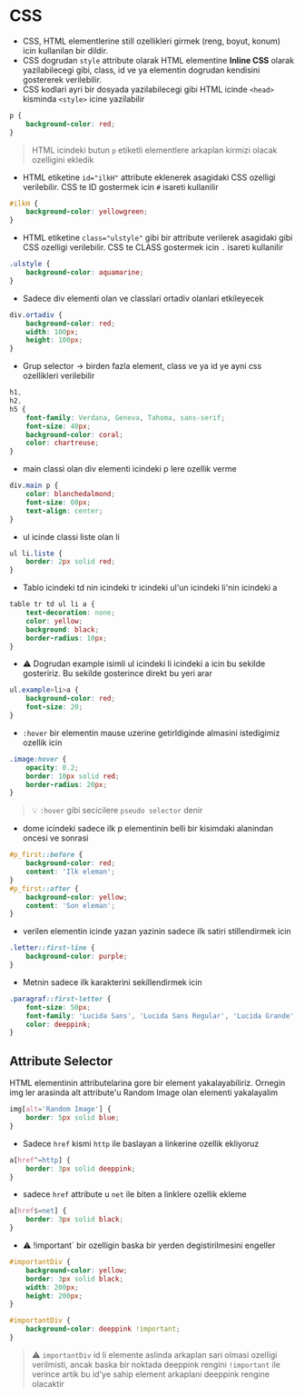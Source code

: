 # CSS

- CSS, HTML elementlerine still ozellikleri girmek (reng, boyut, konum) icin kullanilan bir dildir.
- CSS dogrudan `style` attribute olarak HTML elementine **Inline CSS** olarak yazilabilecegi gibi, class, id ve ya elementin dogrudan kendisini gostererek verilebilir.
- CSS kodlari ayri bir dosyada yazilabilecegi gibi HTML icinde `<head>` kisminda `<style>` icine yazilabilir

```CSS
p {
    background-color: red;
}
```

> HTML icindeki butun `p` etiketli elementlere arkaplan kirmizi olacak ozelligini ekledik

- HTML etiketine `id="ilkH"` attribute eklenerek asagidaki CSS ozelligi verilebilir. CSS te ID gostermek icin `#` isareti kullanilir

```CSS
#ilkH {
    background-color: yellowgreen;
}

```

- HTML etiketine `class="ulstyle"` gibi bir attribute verilerek asagidaki gibi CSS ozelligi verilebilir. CSS te CLASS gostermek icin `.` isareti kullanilir

```CSS
.ulstyle {
    background-color: aquamarine;
}
```

- Sadece div elementi olan ve classlari ortadiv olanlari etkileyecek

```CSS
div.ortadiv {
    background-color: red;
    width: 100px;
    height: 100px;
}
```

- Grup selector -> birden fazla element, class ve ya id ye ayni css ozellikleri verilebilir

```CSS
h1,
h2,
h5 {
    font-family: Verdana, Geneva, Tahoma, sans-serif;
    font-size: 40px;
    background-color: coral;
    color: chartreuse;
}
```

- main classi olan div elementi icindeki p lere ozellik verme

```CSS
div.main p {
    color: blanchedalmond;
    font-size: 60px;
    text-align: center;
}
```

- ul icinde classi liste olan li

```CSS
ul li.liste {
    border: 2px solid red;
}
```

- Tablo icindeki td nin icindeki tr icindeki ul'un icindeki li'nin icindeki a

```CSS
table tr td ul li a {
    text-decoration: none;
    color: yellow;
    background: black;
    border-radius: 10px;
}
```

- :warning: Dogrudan example isimli ul icindeki li icindeki a icin bu sekilde gosteririz. Bu sekilde gosterince direkt bu yeri arar

```CSS
ul.example>li>a {
    background-color: red;
    font-size: 20;
}
```

- `:hover` bir elementin mause uzerine getirldiginde almasini istedigimiz ozellik icin

```CSS
.image:hover {
    opacity: 0.2;
    border: 10px solid red;
    border-radius: 20px;
}
```

> :bulb: `:hover` gibi secicilere `pseudo selector` denir

- dome icindeki sadece ilk p elementinin belli bir kisimdaki alanindan oncesi ve sonrasi

```CSS
#p_first::before {
    background-color: red;
    content: 'Ilk eleman';
}
#p_first::after {
    background-color: yellow;
    content: 'Son eleman';
}
```

- verilen elementin icinde yazan yazinin sadece ilk satiri stillendirmek icin

```CSS
.letter::first-line {
    background-color: purple;
}
```

- Metnin sadece ilk karakterini sekillendirmek icin

```CSS
.paragraf::first-letter {
    font-size: 50px;
    font-family: 'Lucida Sans', 'Lucida Sans Regular', 'Lucida Grande', 'Lucida Sans Unicode', Geneva, Verdana, sans-serif;
    color: deeppink;
}
```

## Attribute Selector

HTML elementinin attributelarina gore bir element yakalayabiliriz. Ornegin img ler arasinda alt attribute'u Random Image olan elementi yakalayalim

```CSS
img[alt='Random Image'] {
    border: 5px solid blue;
}
```

- Sadece `href` kismi `http` ile baslayan a linkerine ozellik ekliyoruz

```CSS
a[href^=http] {
    border: 3px solid deeppink;
}
```

- sadece `href` attribute u `net` ile biten a linklere ozellik ekleme

```CSS
a[href$=net] {
    border: 3px solid black;
}
```

- :warning: !important` bir ozelligin baska bir yerden degistirilmesini engeller

```CSS
#importantDiv {
    background-color: yellow;
    border: 3px solid black;
    width: 200px;
    height: 200px;
}

#importantDiv {
    background-color: deeppink !important;
}
```

> :warning: `importantDiv` id li elemente aslinda arkaplan sari olmasi ozelligi verilmisti, ancak baska bir noktada deeppink rengini `!important` ile verince artik bu id'ye sahip element arkaplani deeppink rengine olacaktir
